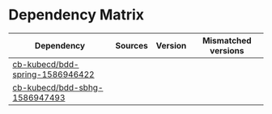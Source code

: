 # Dependency Matrix

Dependency | Sources | Version | Mismatched versions
---------- | ------- | ------- | -------------------
[cb-kubecd/bdd-spring-1586946422](https://github.com/cb-kubecd/bdd-spring-1586946422.git) |  | []() | 
[cb-kubecd/bdd-sbhg-1586947493](https://github.com/cb-kubecd/bdd-sbhg-1586947493.git) |  | []() | 
